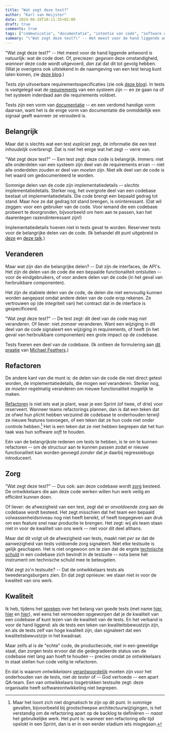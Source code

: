 ```yaml
---
title: "Wat zegt deze test?"
author: "Karl van Heijster"
date: 2024-06-28T10:11:35+02:00
draft: true
comments: true
tags: ["communicatie", "documentatie", "intentie van code", "software ontwikkelaar (rol)", "refactoren", "testen", "vakmanschap", "verantwoordelijkheid", "zorg"]
summary: "\"Wat zegt deze test?\" -- Het meest voor de hand liggende antwoord is natuurlijk: wat de code doet. Maar dat is slechts wat een test *expliciet* zegt, de informatie die een test *inhoudelijk* overbrengt. Dat is niet het enige wat het zegt -- verre van."
---
```


"Wat zegt deze test?" -- Het meest voor de hand liggende antwoord is natuurlijk: wat de code doet. Of, preciezer: *gegeven* deze omstandigheid, *wanneer* deze code wordt uitgevoerd, *dan* zal dat dit tot gevolg hebben. (Wat je overigens ook uitstekend in de naamgeving van een test terug kunt laten komen, zie [deze blog](/blog/22/09/tests-als-documentatie/ "'Tests als documentatie'").)


Tests zijn uitvoerbare requirementsspecificaties (zie ook [deze blog](/blog/22/12/tests-zijn-specs/ "'Tests zijn specs'")). In tests is vastgelegd wat de [requirements](https://www.karlvanheijster.com/tags/requirements/ "Blogs met de tag 'requirements'") van een systeem zijn -- en ze gaan na of het systeem inderdaad aan die requirements voldoet.


Tests zijn een vorm van [documentatie](/tags/documentatie/ "Blogs met de tag 'documentatie'") -- en een verdomd handige vorm daarvan, want het is de enige vorm van documentatie die onmiddellijk een signaal geeft wanneer ze verouderd is.


## Belangrijk


Maar dat is slechts wat een test *expliciet* zegt, de informatie die een test *inhoudelijk* overbrengt. Dat is niet het enige wat het zegt -- verre van.


"Wat zegt deze test?" -- Een test zegt: deze code is belangrijk. Immers: niet alle onderdelen van een systeem zijn deel van de requirements ervan -- niet alle onderdelen zouden er deel van *moeten* zijn. Niet elk deel van de code is het waard om gedocumenteerd te worden.


Sommige delen van de code zijn implementatiedetails -- *slechts* implementatiedetails. Sterker nog, het overgrote deel van een codebase bestaat uit implementatiedetails. Die code brengt een bepaald gedrag tot stand. Maar *hoe* ze dat gedrag tot stand brengen, is oninteressant. (Dat wil zeggen: voor een gebruiker van de code. Voor iemand die een codebase probeert te doorgronden, bijvoorbeeld om hem aan te passen, kan het daarentegen razendinteressant zijn!) 


Implementatiedetails hoeven niet in tests gevat te worden. Reserveer tests voor de belangrijke delen van de code. (Ik behandel dit punt uitgebreid in [deze](/talks/altijd-up-to-date-documentatie-met-maximaal-descriptieve-tests/ "'Altijd up to date documentatie met maximaal descriptieve tests'") en [deze talk](/talks/de-edele-kunst-van-het-pull-request/ "'De edele kunst van het pull request'").)


## Veranderen


Maar wat zijn dan die belangrijke delen? -- Dat zijn de interfaces, de API's. Het zijn de delen van de code die een bepaalde functionaliteit ontsluiten -- voor de eindgebruikers, of voor andere delen van de code (in het geval van herbruikbare componenten).


Het zijn de stabiele delen van de code, de delen die niet eenvoudig kunnen worden aangepast omdat andere delen van de code erop rekenen. Ze vertrouwen op (de integriteit van) het contract dat in de interface is gespecificeerd.


"Wat zegt deze test?" -- De test zegt: dit deel van de code mag *niet* veranderen. Of liever: niet *zomaar* veranderen. Want een wijziging in dit deel van de code signaleert een wijziging in requirements, of heeft (in het geval van herbruikbare componenten) een grote impact op de codebase. 


Tests fixeren een deel van de codebase. (Ik ontleen de formulering aan [dit praatje](https://www.youtube.com/watch?v=fsvRXOADWnw "'Fixing Design with Tests - Michael Feathers, R7K Research & Conveyance | Craft Conference, 2023'") van [Michael Feathers](https://michaelfeathers.silvrback.com/).)


## Refactoren


De andere kant van die munt is: de delen van de code die niet direct getest worden, de implementatiedetails, die mogen *wel* veranderen. Sterker nog, ze *moeten* regelmatig veranderen om nieuwe functionaliteit mogelijk te maken.


[Refactoren](/tags/refactoren/ "Blogs met de tag 'refactoren'") is niet iets wat je plant, waar je een Sprint (of twee, of drie) voor reserveert. Wanneer teams refactorings plannen, dan is dat een teken dat ze ofwel hun plicht hebben verzuimd de codebase te onderhouden terwijl ze nieuwe features toevoegen, of een teken dat ze hun code niet onder controle hebben.[^1] Het is een teken dat ze niet hebben begrepen dat het hun taak was hun software *soft* te houden.


Eén van de belangrijkste redenen om tests te hebben, is te om te kunnen refactoren -- om de structuur aan te kunnen passen zodat er nieuwe functionaliteit kan worden gevoegd *zonder* dat je daarbij regressiebugs introduceert.


## Zorg


"Wat zegt deze test?" -- Dus ook: aan deze codebase wordt [zorg](/tags/zorg/ "Blogs met de tag 'zorg'") besteed. De ontwikkelaars die aan deze code werken willen hun werk veilig en efficiënt kunnen doen. 


Of liever: de afwezigheid van een test, zegt dat er *onvoldoende* zorg aan de codebase wordt besteed. Het zegt misschien dat het team een bepaald volwassenheidsniveau nog niet heeft bereikt, of heeft toegegeven aan druk om een feature snel naar productie te brengen. Het zegt: wij als team staan niet in voor de kwaliteit van ons werk -- niet voor dit deel althans.


Maar dat dit volgt uit de afwezigheid van tests, maakt niet *per se* dat de aanwezigheid van tests voldoende zorg signaleert. Niet elke testsuite is gelijk geschapen. Het is niet ongewoon om te zien dat de ergste [technische schuld](/tags/technische-schuld/ "Blogs met de tag 'technische schuld'") in een codebase zich bevindt in de testsuite -- nota bene hét instrument om technische schuld mee te beteugelen. 


Wat zegt zo'n testsuite? -- Dat de ontwikkelaars tests als tweederangsburgers zien. En dat zegt opnieuw: we staan niet in voor de kwaliteit van ons werk.


## Kwaliteit


Ik heb, tijdens het [spreken](/public-speaking/) over het belang van goede tests (met name [hier](/talks/altijd-up-to-date-documentatie-met-maximaal-descriptieve-tests/ "'Altijd up to date documentatie met maximaal descriptieve tests'"), [hier](/talks/waarom-testers-code-moeten-reviewen/ "'Waarom testers code moeten reviewen'") en [hier](/talks/testen-een-filosofisch-retrospectief/ "'Testen: Een filosofisch retrospectief'")), wel eens het vermoeden opgeworpen dat je de kwaliteit van een codebase af kunt lezen van de kwaliteit van de tests. En het verband is voor de hand liggend: als de tests een teken van kwaliteitsbewustzijn zijn, en als de tests zelf van hoge kwaliteit zijn, dan signaleert dat een kwaliteitsbewustzijn in het kwadraat.


Maar zelfs al is de "echte" code, de productiecode, niet in een geweldige staat, dan zorgen tests ervoor dat die gedegradeerde status van de codebase niet lang aan hoeft te houden -- precies omdat ze ontwikkelaars in staat stellen hun code veilig te refactoren.


En dat is waarom *ontwikkelaars* [verantwoordelijk](/tags/verantwoordelijkheid/ "Blogs met de tag 'verantwoordelijkheid'") moeten zijn voor het onderhouden van de tests, niet *de tester* of -- God verhoede -- een apart QA-team. Een van ontwikkelaars losgetrokken testsuite zegt: deze organisatie heeft softwareontwikkeling niet begrepen.


[^1]: Maar het loont zich niet dogmatisch te zijn op dit punt. In sommige gevallen, bijvoorbeeld bij grootscheepse architectuurwijzigingen, is het verstandig om de refactoring apart op de backlog te definiëren -- *naast* het gebruikelijke werk. Het punt is: wanneer een refactoring *alle* tijd opslokt in een Sprint, dan is er in een eerder stadium iets misgegaan.
